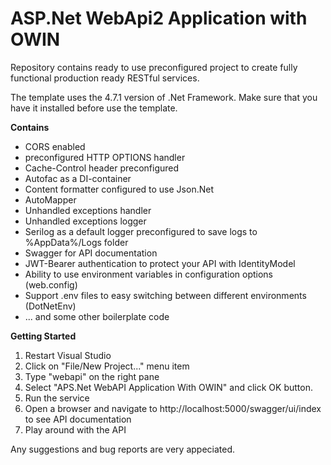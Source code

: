 # ASP.Net WebApi2 Application with OWIN

Repository contains ready to use preconfigured project to create fully functional production ready RESTful services.

The template uses the 4.7.1 version of .Net Framework. Make sure that you have it installed before use the template.

**Contains**

- CORS enabled
- preconfigured HTTP OPTIONS handler
- Cache-Control header preconfigured
- Autofac as a DI-container
- Content formatter configured to use Json.Net
- AutoMapper
- Unhandled exceptions handler
- Unhandled exceptions logger
- Serilog as a default logger preconfigured to save logs to %AppData%/Logs folder
- Swagger for API documentation
- JWT-Bearer authentication to protect your API with IdentityModel
- Ability to use environment variables in configuration options (web.config)
- Support .env files to easy switching between different environments (DotNetEnv)
- ... and some other boilerplate code

**Getting Started**
1. Restart Visual Studio
1. Click on "File/New Project..." menu item
1. Type "webapi" on the right pane
1. Select "APS.Net WebAPI Application With OWIN" and click OK button.
1. Run the service
1. Open a browser and navigate to http://localhost:5000/swagger/ui/index to see API documentation
1. Play around with the API

Any suggestions and bug reports are very appeciated.
